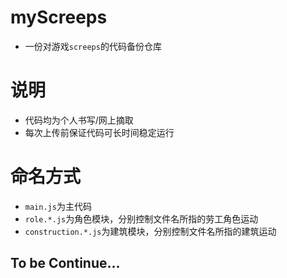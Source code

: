 # myScreeps
- 一份对游戏`screeps`的代码备份仓库

# 说明
- 代码均为个人书写/网上摘取
- 每次上传前保证代码可长时间稳定运行

# 命名方式
- `main.js`为主代码
- `role.*.js`为角色模块，分别控制文件名所指的劳工角色运动
- `construction.*.js`为建筑模块，分别控制文件名所指的建筑运动

## To be Continue...

